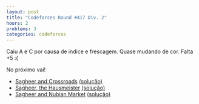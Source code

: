 ```yaml
---
layout: post
title: "Codeforces Round #417 Div. 2"
hours: 2
problems: 3
categories: codeforces
---
```


Caiu A e C por causa de indice e frescagem. Quase mudando de cor. Falta +5 :(

No próximo vai!

- [Sagheer and Crossroads](http://codeforces.com/contest/812/problem/A) [(solução)](https://github.com/LGBitencourt/Competitive-Programming/blob/master/codeforces/812a.cpp)
- [Sagheer, the Hausmeister](http://codeforces.com/contest/812/problem/B) [(solução)](https://github.com/LGBitencourt/Competitive-Programming/blob/master/codeforces/812b.cpp)
- [Sagheer and Nubian Market](http://codeforces.com/contest/812/problem/C) [(solução)](https://github.com/LGBitencourt/Competitive-Programming/blob/master/codeforces/812c.cpp)
